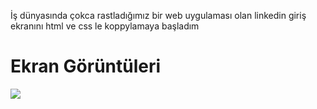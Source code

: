 İş dünyasında çokca rastladığımız bir web uygulaması olan linkedin giriş ekranını html ve css le koppylamaya başladım 

<h1>Ekran Görüntüleri</h2>

![](https://user-images.githubusercontent.com/69991414/129818060-0ac33a68-d050-475b-bd78-eafda4db6931.png)

